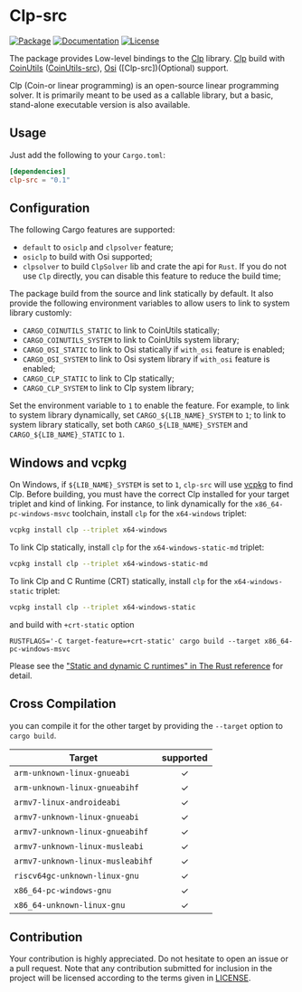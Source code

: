 # Clp-src

[![Package][package-img]][package-url] [![Documentation][documentation-img]][documentation-url] [![License][license-img]][license-url]

The package provides Low-level bindings to the [Clp] library. [Clp] build with [CoinUtils] ([CoinUtils-src]), [Osi] ([Clp-src])(Optional) support.

Clp (Coin-or linear programming) is an open-source linear programming solver. It is primarily meant to be used as a callable library, but a basic, stand-alone executable version is also available.

## Usage
Just add the following to your `Cargo.toml`:

```toml
[dependencies]
clp-src = "0.1"
```

## Configuration

The following Cargo features are supported:

* `default` to `osiclp` and `clpsolver` feature;
* `osiclp` to build with Osi supported;
* `clpsolver` to build `ClpSolver` lib and crate the api for `Rust`. If you do not use `Clp` directly, you can disable this feature to reduce the build time;

The package build from the source and link statically by default. It also provide the following environment variables to allow users to link to system library customly:

* `CARGO_COINUTILS_STATIC` to link to CoinUtils statically;
* `CARGO_COINUTILS_SYSTEM` to link to CoinUtils system library;
* `CARGO_OSI_STATIC` to link to Osi statically if `with_osi` feature is enabled;
* `CARGO_OSI_SYSTEM` to link to Osi system library if `with_osi` feature is enabled;
* `CARGO_CLP_STATIC` to link to Clp statically;
* `CARGO_CLP_SYSTEM` to link to Clp system library;

Set the environment variable to `1` to enable the feature. For example, to link to system library dynamically, set `CARGO_${LIB_NAME}_SYSTEM` to `1`; to link to system library statically, set both `CARGO_${LIB_NAME}_SYSTEM` and `CARGO_${LIB_NAME}_STATIC` to `1`.

## Windows and vcpkg

On Windows, if `${LIB_NAME}_SYSTEM` is set to `1`, `clp-src` will use 
[vcpkg] to find Clp. Before building, you must have the correct Clp 
installed for your target triplet and kind of linking. For instance,
to link dynamically for the `x86_64-pc-windows-msvc` toolchain, install
 `clp` for the `x64-windows` triplet:

```sh
vcpkg install clp --triplet x64-windows
```

To link Clp statically, install `clp` for the `x64-windows-static-md` triplet:

```sh
vcpkg install clp --triplet x64-windows-static-md
```

To link Clp and C Runtime (CRT) statically, install `clp` for the `x64-windows-static` triplet:

```sh
vcpkg install clp --triplet x64-windows-static
```

and build with `+crt-static` option

```
RUSTFLAGS='-C target-feature=+crt-static' cargo build --target x86_64-pc-windows-msvc
```

Please see the ["Static and dynamic C runtimes" in The Rust reference](https://doc.rust-lang.org/reference/linkage.html#static-and-dynamic-c-runtimes) for detail.

## Cross Compilation

you can compile it for the other target by providing the `--target` option to 
`cargo build`. 


| Target                               |  supported  |
|--------------------------------------|:-----------:|
| `arm-unknown-linux-gnueabi`          | ✓   |
| `arm-unknown-linux-gnueabihf`        | ✓   |
| `armv7-linux-androideabi`            | ✓   |
| `armv7-unknown-linux-gnueabi`        | ✓   |
| `armv7-unknown-linux-gnueabihf`      | ✓   |
| `armv7-unknown-linux-musleabi`       | ✓   |
| `armv7-unknown-linux-musleabihf`     | ✓   |
| `riscv64gc-unknown-linux-gnu`        | ✓   |
| `x86_64-pc-windows-gnu`              | ✓   |
| `x86_64-unknown-linux-gnu`           | ✓   |

## Contribution

Your contribution is highly appreciated. Do not hesitate to open an issue or a
pull request. Note that any contribution submitted for inclusion in the project
will be licensed according to the terms given in [LICENSE](license-url).

[CoinUtils]: https://github.com/coin-or/CoinUtils
[Osi]: https://github.com/coin-or/Osi
[Clp]: https://github.com/coin-or/Clp

[CoinUtils-src]: https://github.com/Maroon502/coinutils-src
[Osi-src]: https://github.com/Maroon502/osi-src

[vcpkg]: https://github.com/Microsoft/vcpkg

[documentation-img]: https://docs.rs/clp-src/badge.svg
[documentation-url]: https://docs.rs/clp-src
[package-img]: https://img.shields.io/crates/v/clp-src.svg
[package-url]: https://crates.io/crates/clp-src
[license-img]: https://img.shields.io/crates/l/clp-src.svg
[license-url]: https://github.com/Maroon502/clp-src/blob/master/LICENSE.md